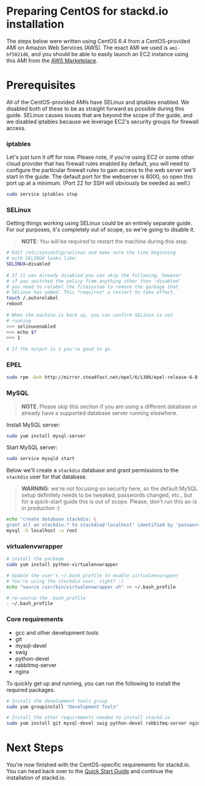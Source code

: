 # Preparing CentOS for stackd.io installation

The steps below were written using CentOS 6.4 from a CentOS-provided AMI on Amazon Web Services (AWS). The exact AMI we used is `ami-bf5021d6`, and you should be able to easily launch an EC2 instance using this AMI from the [AWS Marketplace](https://aws.amazon.com/marketplace/pp/B00DGYP804/ref=sp_mpg_product_title?ie=UTF8&sr=0-4).

# Prerequisites

All of the CentOS-provided AMIs have SELinux and iptables enabled. We disabled both of these to be as straight forward as possible during this guide. SELinux causes issues that are beyond the scope of the guide, and we disabled iptables because we leverage EC2's security groups for firewall access.

### iptables

Let's just turn it off for now. Please note, if you're using EC2 or some other cloud provider that has firewall rules enabled by default, you will need to configure the particular firewall rules to gain access to the web server we'll start in the guide. The default port for the webserver is 8000, so open this port up at a minimum. (Port 22 for SSH will obviously be needed as well.)

```bash
sudo service iptables stop
```

### SELinux

Getting things working using SELinux could be an entirely separate guide. For our purposes, it's completely out of scope, so we're going to disable it. 

> **NOTE**: You will be required to restart the machine during this step.

```bash
# Edit /etc/sysconfig/selinux and make sure the line beginning
# with SELINUX looks like:
SELINUX=disabled
 
# If it was already disabled you can skip the following, however
# if you switched the policy from anything other than 'disabled'
# you need to relabel the filesystem to remove the garbage that
# SELinux has added. This *requires* a restart to take effect.
touch /.autorelabel
reboot
 
# When the machine is back up, you can confirm SELinux is not
# running
>>> selinuxenabled
>>> echo $?
>>> 1
 
# If the output is 1 you're good to go.
```

### EPEL
```bash
sudo rpm -Uvh http://mirror.steadfast.net/epel/6/i386/epel-release-6-8.noarch.rpm
```

### MySQL

> **NOTE**: Please skip this section if you are using a different database or already have a supported database server running elsewhere.

Install MySQL server:

```bash
sudo yum install mysql-server
```

Start MySQL server:

```bash
sudo service mysqld start
```

Below we'll create a `stackdio` database and grant permissions to the `stackdio` user for that database.

> **WARNING**: we're not focusing on security here, so the default MySQL setup definitely needs to be tweaked, passwords changed, etc., but for a quick-start guide this is out of scope. Please, don't run this as-is in production :)

```bash
echo "create database stackdio; \
grant all on stackdio.* to stackdio@'localhost' identified by 'password';" | \
mysql -h localhost -u root
```

### virtualenvwrapper

```bash
# install the package
sudo yum install python-virtualenvwrapper

# Update the user's ~/.bash_profile to enable virtualenvwrapper
# You're using the stackdio user, right? :)
echo "source /usr/bin/virtualenvwrapper.sh" >> ~/.bash_profile

# re-source the .bash_profile
. ~/.bash_profile
```

### Core requirements

* gcc and other development tools
* git
* mysql-devel
* swig
* python-devel
* rabbitmq-server
* nginx

To quickly get up and running, you can run the following to install the required packages.

```bash
# Install the development tools group
sudo yum groupinstall "Development Tools"

# Install the other requirements needed to install stackd.io
sudo yum install git mysql-devel swig python-devel rabbitmq-server nginx nodejs npm
```
# Next Steps

You're now finished with the CentOS-specific requirements for stackd.io. You can head back over to the [Quick Start Guide](quickstart.md) and continue the installation of stackd.io.
